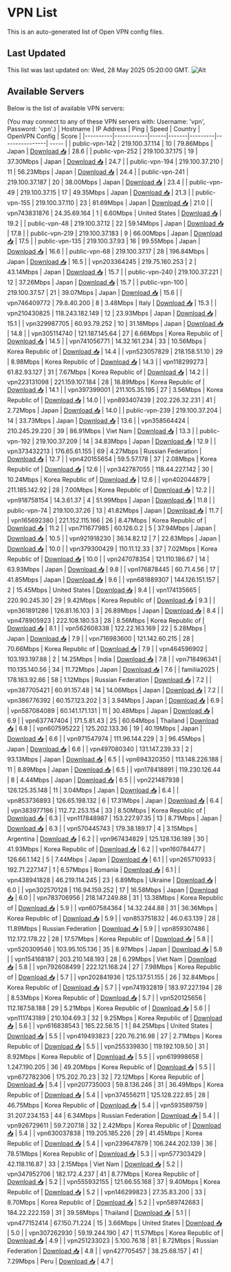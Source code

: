 # VPN List

This is an auto-generated list of Open VPN config files.

## Last Updated

This list was last updated on: Wed, 28 May 2025 05:20:00 GMT.
![Alt](https://repobeats.axiom.co/api/embed/186b98318ef1479477931607c1ad7d823f12451f.svg "Repobeats analytics image")

## Available Servers

Below is the list of available VPN servers:

(You may connect to any of these VPN servers with: Username: 'vpn', Password: 'vpn'.)
| Hostname | IP Address | Ping | Speed | Country | OpenVPN Config | Score |
|----------|------------|------|-------|---------|----------------| ----- |
| public-vpn-142 | 219.100.37.114 | 10 | 79.86Mbps | Japan | [Download 📥](./configs/server_0_JP.ovpn) | 28.6 |
| public-vpn-252 | 219.100.37.175 | 19 | 37.30Mbps | Japan | [Download 📥](./configs/server_1_JP.ovpn) | 24.7 |
| public-vpn-194 | 219.100.37.210 | 11 | 56.23Mbps | Japan | [Download 📥](./configs/server_2_JP.ovpn) | 24.4 |
| public-vpn-241 | 219.100.37.187 | 20 | 38.00Mbps | Japan | [Download 📥](./configs/server_3_JP.ovpn) | 23.4 |
| public-vpn-49 | 219.100.37.15 | 17 | 49.35Mbps | Japan | [Download 📥](./configs/server_4_JP.ovpn) | 21.3 |
| public-vpn-155 | 219.100.37.110 | 23 | 81.69Mbps | Japan | [Download 📥](./configs/server_5_JP.ovpn) | 21.0 |
| vpn743831876 | 24.35.69.164 | 1 | 6.60Mbps | United States | [Download 📥](./configs/server_6_US.ovpn) | 19.2 |
| public-vpn-48 | 219.100.37.12 | 22 | 59.14Mbps | Japan | [Download 📥](./configs/server_7_JP.ovpn) | 17.8 |
| public-vpn-219 | 219.100.37.183 | 9 | 66.00Mbps | Japan | [Download 📥](./configs/server_8_JP.ovpn) | 17.5 |
| public-vpn-135 | 219.100.37.93 | 16 | 99.55Mbps | Japan | [Download 📥](./configs/server_9_JP.ovpn) | 16.6 |
| public-vpn-68 | 219.100.37.17 | 28 | 196.84Mbps | Japan | [Download 📥](./configs/server_10_JP.ovpn) | 16.5 |
| vpn203364245 | 219.75.160.253 | 2 | 43.14Mbps | Japan | [Download 📥](./configs/server_11_JP.ovpn) | 15.7 |
| public-vpn-240 | 219.100.37.221 | 12 | 37.26Mbps | Japan | [Download 📥](./configs/server_12_JP.ovpn) | 15.7 |
| public-vpn-100 | 219.100.37.57 | 21 | 39.07Mbps | Japan | [Download 📥](./configs/server_13_JP.ovpn) | 15.6 |
| vpn746409772 | 79.8.40.200 | 8 | 3.48Mbps | Italy | [Download 📥](./configs/server_14_IT.ovpn) | 15.3 |
| vpn210430825 | 118.243.182.149 | 12 | 23.93Mbps | Japan | [Download 📥](./configs/server_15_JP.ovpn) | 15.1 |
| vpn329987705 | 60.93.79.252 | 10 | 31.18Mbps | Japan | [Download 📥](./configs/server_16_JP.ovpn) | 14.8 |
| vpn305114740 | 121.187.145.64 | 27 | 6.66Mbps | Korea Republic of | [Download 📥](./configs/server_17_KR.ovpn) | 14.5 |
| vpn741056771 | 14.32.161.234 | 33 | 10.56Mbps | Korea Republic of | [Download 📥](./configs/server_18_KR.ovpn) | 14.4 |
| vpn523057829 | 218.158.51.10 | 29 | 8.98Mbps | Korea Republic of | [Download 📥](./configs/server_19_KR.ovpn) | 14.3 |
| vpn118299273 | 61.82.93.127 | 31 | 7.67Mbps | Korea Republic of | [Download 📥](./configs/server_20_KR.ovpn) | 14.2 |
| vpn223131098 | 221.159.107.184 | 28 | 18.89Mbps | Korea Republic of | [Download 📥](./configs/server_21_KR.ovpn) | 14.1 |
| vpn397399001 | 211.105.35.195 | 27 | 3.56Mbps | Korea Republic of | [Download 📥](./configs/server_22_KR.ovpn) | 14.0 |
| vpn893407439 | 202.226.32.231 | 41 | 2.72Mbps | Japan | [Download 📥](./configs/server_23_JP.ovpn) | 14.0 |
| public-vpn-239 | 219.100.37.204 | 14 | 33.73Mbps | Japan | [Download 📥](./configs/server_24_JP.ovpn) | 13.6 |
| vpn358564424 | 210.245.29.220 | 39 | 86.91Mbps | Viet Nam | [Download 📥](./configs/server_25_VN.ovpn) | 13.3 |
| public-vpn-192 | 219.100.37.209 | 14 | 34.83Mbps | Japan | [Download 📥](./configs/server_26_JP.ovpn) | 12.9 |
| vpn373432213 | 176.65.61.155 | 69 | 4.27Mbps | Russian Federation | [Download 📥](./configs/server_27_RU.ovpn) | 12.7 |
| vpn420155654 | 59.5.57.178 | 37 | 2.08Mbps | Korea Republic of | [Download 📥](./configs/server_28_KR.ovpn) | 12.6 |
| vpn342787055 | 118.44.227.142 | 30 | 10.24Mbps | Korea Republic of | [Download 📥](./configs/server_29_KR.ovpn) | 12.6 |
| vpn402044879 | 211.185.142.92 | 28 | 7.00Mbps | Korea Republic of | [Download 📥](./configs/server_30_KR.ovpn) | 12.2 |
| vpn918758154 | 14.3.61.37 | 4 | 51.99Mbps | Japan | [Download 📥](./configs/server_31_JP.ovpn) | 11.8 |
| public-vpn-74 | 219.100.37.26 | 13 | 41.82Mbps | Japan | [Download 📥](./configs/server_32_JP.ovpn) | 11.7 |
| vpn165692380 | 221.152.115.166 | 26 | 8.47Mbps | Korea Republic of | [Download 📥](./configs/server_33_KR.ovpn) | 11.2 |
| vpn711677985 | 60.126.0.2 | 5 | 37.94Mbps | Japan | [Download 📥](./configs/server_34_JP.ovpn) | 10.5 |
| vpn921918230 | 36.14.82.12 | 7 | 22.63Mbps | Japan | [Download 📥](./configs/server_35_JP.ovpn) | 10.0 |
| vpn379300429 | 110.11.12.33 | 37 | 7.02Mbps | Korea Republic of | [Download 📥](./configs/server_36_KR.ovpn) | 10.0 |
| vpn247078354 | 121.110.186.67 | 14 | 63.93Mbps | Japan | [Download 📥](./configs/server_37_JP.ovpn) | 9.8 |
| vpn176878445 | 60.71.4.56 | 17 | 41.85Mbps | Japan | [Download 📥](./configs/server_38_JP.ovpn) | 9.6 |
| vpn681889307 | 144.126.151.157 | 2 | 15.45Mbps | United States | [Download 📥](./configs/server_39_US.ovpn) | 9.4 |
| vpn174135665 | 220.90.245.30 | 29 | 9.42Mbps | Korea Republic of | [Download 📥](./configs/server_40_KR.ovpn) | 9.3 |
| vpn361891286 | 126.81.16.103 | 3 | 26.89Mbps | Japan | [Download 📥](./configs/server_41_JP.ovpn) | 8.4 |
| vpn478905923 | 222.108.180.53 | 28 | 8.56Mbps | Korea Republic of | [Download 📥](./configs/server_42_KR.ovpn) | 8.1 |
| vpn562608338 | 122.22.163.169 | 22 | 5.28Mbps | Japan | [Download 📥](./configs/server_43_JP.ovpn) | 7.9 |
| vpn716983600 | 121.142.60.215 | 28 | 70.66Mbps | Korea Republic of | [Download 📥](./configs/server_44_KR.ovpn) | 7.9 |
| vpn464596902 | 103.193.197.88 | 2 | 14.25Mbps | India | [Download 📥](./configs/server_45_IN.ovpn) | 7.8 |
| vpn718496341 | 110.135.140.56 | 34 | 11.72Mbps | Japan | [Download 📥](./configs/server_46_JP.ovpn) | 7.6 |
| familia2025 | 178.163.92.66 | 58 | 1.12Mbps | Russian Federation | [Download 📥](./configs/server_47_RU.ovpn) | 7.2 |
| vpn387705421 | 60.91.157.48 | 14 | 14.06Mbps | Japan | [Download 📥](./configs/server_48_JP.ovpn) | 7.2 |
| vpn386776392 | 60.157.123.202 | 3 | 3.94Mbps | Japan | [Download 📥](./configs/server_49_JP.ovpn) | 6.9 |
| vpn587084089 | 60.141.171.131 | 11 | 30.48Mbps | Japan | [Download 📥](./configs/server_50_JP.ovpn) | 6.9 |
| vpn637747404 | 171.5.81.43 | 25 | 60.64Mbps | Thailand | [Download 📥](./configs/server_51_TH.ovpn) | 6.8 |
| vpn607595222 | 125.202.133.36 | 19 | 40.19Mbps | Japan | [Download 📥](./configs/server_52_JP.ovpn) | 6.6 |
| vpn971547974 | 111.96.144.229 | 3 | 96.45Mbps | Japan | [Download 📥](./configs/server_53_JP.ovpn) | 6.6 |
| vpn497080340 | 131.147.239.33 | 2 | 93.13Mbps | Japan | [Download 📥](./configs/server_54_JP.ovpn) | 6.5 |
| vpn694320350 | 113.148.226.188 | 11 | 8.89Mbps | Japan | [Download 📥](./configs/server_55_JP.ovpn) | 6.5 |
| vpn178418891 | 119.230.126.44 | 8 | 4.44Mbps | Japan | [Download 📥](./configs/server_56_JP.ovpn) | 6.5 |
| vpn221487938 | 126.125.35.148 | 11 | 3.04Mbps | Japan | [Download 📥](./configs/server_57_JP.ovpn) | 6.4 |
| vpn853736893 | 126.65.198.132 | 6 | 17.31Mbps | Japan | [Download 📥](./configs/server_58_JP.ovpn) | 6.4 |
| vpn383977186 | 112.72.253.154 | 33 | 8.50Mbps | Korea Republic of | [Download 📥](./configs/server_59_KR.ovpn) | 6.3 |
| vpn117848987 | 153.227.97.35 | 13 | 8.71Mbps | Japan | [Download 📥](./configs/server_60_JP.ovpn) | 6.3 |
| vpn570445743 | 179.38.189.17 | 4 | 3.15Mbps | Argentina | [Download 📥](./configs/server_61_AR.ovpn) | 6.2 |
| vpn967434829 | 125.128.136.189 | 30 | 41.93Mbps | Korea Republic of | [Download 📥](./configs/server_62_KR.ovpn) | 6.2 |
| vpn160784477 | 126.66.1.142 | 5 | 7.44Mbps | Japan | [Download 📥](./configs/server_63_JP.ovpn) | 6.1 |
| vpn265710933 | 192.71.227.147 | 1 | 6.57Mbps | Romania | [Download 📥](./configs/server_64_RO.ovpn) | 6.1 |
| vpn438941828 | 46.219.114.245 | 23 | 6.89Mbps | Ukraine | [Download 📥](./configs/server_65_UA.ovpn) | 6.0 |
| vpn302570128 | 116.94.159.252 | 17 | 16.58Mbps | Japan | [Download 📥](./configs/server_66_JP.ovpn) | 6.0 |
| vpn783706956 | 218.147.249.88 | 31 | 13.38Mbps | Korea Republic of | [Download 📥](./configs/server_67_KR.ovpn) | 5.9 |
| vpn607584364 | 14.32.244.88 | 31 | 36.36Mbps | Korea Republic of | [Download 📥](./configs/server_68_KR.ovpn) | 5.9 |
| vpn853751832 | 46.0.63.139 | 28 | 11.89Mbps | Russian Federation | [Download 📥](./configs/server_69_RU.ovpn) | 5.9 |
| vpn859307486 | 112.172.178.22 | 28 | 17.57Mbps | Korea Republic of | [Download 📥](./configs/server_70_KR.ovpn) | 5.8 |
| vpn520309546 | 103.95.105.136 | 35 | 8.97Mbps | Japan | [Download 📥](./configs/server_71_JP.ovpn) | 5.8 |
| vpn154168187 | 203.210.148.193 | 28 | 6.29Mbps | Viet Nam | [Download 📥](./configs/server_72_VN.ovpn) | 5.8 |
| vpn792608499 | 222.121.168.24 | 27 | 7.98Mbps | Korea Republic of | [Download 📥](./configs/server_73_KR.ovpn) | 5.7 |
| vpn202841936 | 125.137.51.155 | 26 | 32.84Mbps | Korea Republic of | [Download 📥](./configs/server_74_KR.ovpn) | 5.7 |
| vpn741932819 | 183.97.227.194 | 28 | 8.53Mbps | Korea Republic of | [Download 📥](./configs/server_75_KR.ovpn) | 5.7 |
| vpn520125656 | 112.187.58.188 | 29 | 5.21Mbps | Korea Republic of | [Download 📥](./configs/server_76_KR.ovpn) | 5.6 |
| vpn111743189 | 210.104.69.3 | 32 | 9.25Mbps | Korea Republic of | [Download 📥](./configs/server_77_KR.ovpn) | 5.6 |
| vpn616838543 | 165.22.56.15 | 1 | 84.25Mbps | United States | [Download 📥](./configs/server_78_US.ovpn) | 5.5 |
| vpn419493823 | 220.76.216.98 | 27 | 2.71Mbps | Korea Republic of | [Download 📥](./configs/server_79_KR.ovpn) | 5.5 |
| vpn255339830 | 119.192.109.50 | 31 | 8.92Mbps | Korea Republic of | [Download 📥](./configs/server_80_KR.ovpn) | 5.5 |
| vpn619998658 | 1.247.190.205 | 36 | 49.20Mbps | Korea Republic of | [Download 📥](./configs/server_81_KR.ovpn) | 5.5 |
| vpn672782306 | 175.202.70.23 | 32 | 72.12Mbps | Korea Republic of | [Download 📥](./configs/server_82_KR.ovpn) | 5.4 |
| vpn207735003 | 59.8.136.246 | 31 | 36.49Mbps | Korea Republic of | [Download 📥](./configs/server_83_KR.ovpn) | 5.4 |
| vpn374556211 | 125.128.222.85 | 28 | 46.75Mbps | Korea Republic of | [Download 📥](./configs/server_84_KR.ovpn) | 5.4 |
| vpn593589759 | 31.207.234.153 | 44 | 6.34Mbps | Russian Federation | [Download 📥](./configs/server_85_RU.ovpn) | 5.4 |
| vpn926729611 | 59.7.207.18 | 32 | 2.42Mbps | Korea Republic of | [Download 📥](./configs/server_86_KR.ovpn) | 5.4 |
| vpn630037838 | 119.205.185.226 | 29 | 41.45Mbps | Korea Republic of | [Download 📥](./configs/server_87_KR.ovpn) | 5.4 |
| vpn239647879 | 106.244.202.139 | 36 | 78.51Mbps | Korea Republic of | [Download 📥](./configs/server_88_KR.ovpn) | 5.3 |
| vpn577303429 | 42.118.116.87 | 33 | 2.15Mbps | Viet Nam | [Download 📥](./configs/server_89_VN.ovpn) | 5.2 |
| vpn347952706 | 182.172.4.237 | 41 | 8.77Mbps | Korea Republic of | [Download 📥](./configs/server_90_KR.ovpn) | 5.2 |
| vpn555932155 | 121.66.55.168 | 37 | 9.40Mbps | Korea Republic of | [Download 📥](./configs/server_91_KR.ovpn) | 5.2 |
| vpn146299823 | 27.35.83.200 | 33 | 8.70Mbps | Korea Republic of | [Download 📥](./configs/server_92_KR.ovpn) | 5.2 |
| vpn589742683 | 184.22.222.159 | 31 | 39.58Mbps | Thailand | [Download 📥](./configs/server_93_TH.ovpn) | 5.1 |
| vpn477152414 | 67.150.71.224 | 15 | 3.66Mbps | United States | [Download 📥](./configs/server_94_US.ovpn) | 5.0 |
| vpn307262930 | 59.19.244.190 | 47 | 11.57Mbps | Korea Republic of | [Download 📥](./configs/server_95_KR.ovpn) | 4.9 |
| vpn251233023 | 5.100.76.18 | 81 | 8.72Mbps | Russian Federation | [Download 📥](./configs/server_96_RU.ovpn) | 4.8 |
| vpn427705457 | 38.25.68.157 | 41 | 7.29Mbps | Peru | [Download 📥](./configs/server_97_PE.ovpn) | 4.7 |
